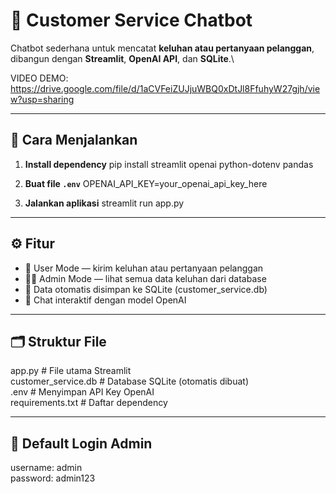 # 💬 Customer Service Chatbot

Chatbot sederhana untuk mencatat **keluhan atau pertanyaan pelanggan**, dibangun dengan **Streamlit**, **OpenAI API**, dan **SQLite**.\

VIDEO DEMO: https://drive.google.com/file/d/1aCVFeiZUJjuWBQ0xDtJl8FfuhyW27gjh/view?usp=sharing

---

## 🚀 Cara Menjalankan

1. **Install dependency**
   pip install streamlit openai python-dotenv pandas

2. **Buat file `.env`**
   OPENAI_API_KEY=your_openai_api_key_here

3. **Jalankan aplikasi**
   streamlit run app.py

---

## ⚙️ Fitur

- 🧍 User Mode — kirim keluhan atau pertanyaan pelanggan  
- 🧑‍💼 Admin Mode — lihat semua data keluhan dari database  
- 💾 Data otomatis disimpan ke SQLite (customer_service.db)  
- 🤖 Chat interaktif dengan model OpenAI  

---

## 🗂️ Struktur File

app.py                # File utama Streamlit  
customer_service.db   # Database SQLite (otomatis dibuat)  
.env                  # Menyimpan API Key OpenAI  
requirements.txt      # Daftar dependency  

---

## 🔐 Default Login Admin

username: admin  
password: admin123  

